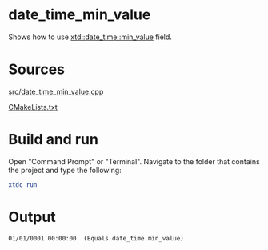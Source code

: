 # date_time_min_value

Shows how to use [xtd::date_time::min_value](https://codedocs.xyz/gammasoft71/xtd/classxtd_1_1date__time.html#a2052693f474e549778be006a9bf9ffcd) field.

# Sources

[src/date_time_min_value.cpp](src/date_time_min_value.cpp)

[CMakeLists.txt](CMakeLists.txt)

# Build and run

Open "Command Prompt" or "Terminal". Navigate to the folder that contains the project and type the following:

```cmake
xtdc run
```

# Output

```
01/01/0001 00:00:00  (Equals date_time.min_value)
```
